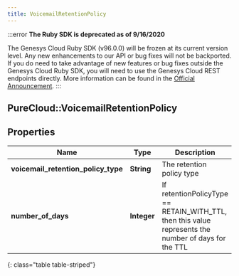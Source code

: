 ```yaml
---
title: VoicemailRetentionPolicy
---
```


:::error
**The Ruby SDK is deprecated as of 9/16/2020**

The Genesys Cloud Ruby SDK (v96.0.0) will be frozen at its current version level. Any new enhancements to our API or bug fixes will not be backported. If you do need to take advantage of new features or bug fixes outside the Genesys Cloud Ruby SDK, you will need to use the Genesys Cloud REST endpoints directly. More information can be found in the [Official Announcement](https://developer.mypurecloud.com/forum/t/announcement-genesys-cloud-ruby-sdk-end-of-life/8850).
:::


## PureCloud::VoicemailRetentionPolicy

## Properties

|Name | Type | Description | Notes|
|------------ | ------------- | ------------- | -------------|
| **voicemail_retention_policy_type** | **String** | The retention policy type | [optional] |
| **number_of_days** | **Integer** | If retentionPolicyType == RETAIN_WITH_TTL, then this value represents the number of days for the TTL | [optional] |
{: class="table table-striped"}


